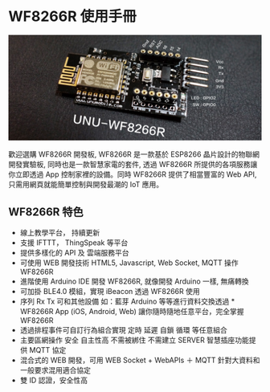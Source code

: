 WF8266R 使用手冊 
=======

![](intro1200.jpg)

歡迎選購 WF8266R 開發板, WF8266R 是一款基於 ESP8266 晶片設計的物聯網開發實驗板, 同時也是一款智慧家電的套件, 透過 WF8266R 所提供的各項服務讓你立即透過 App 控制家裡的設備。同時 WF8266R 提供了相當豐富的 Web API, 只需用網頁就能簡單控制與開發最潮的 IoT 應用。



## WF8266R 特色


* 線上教學平台， 持續更新
* 支援 IFTTT， ThingSpeak 等平台
* 提供多樣化的 API 及 雲端服務平台
* 可使用 WEB 開發技術 HTML5, Javascript, Web Socket, MQTT 操作 WF8266R
* 進階使用 Arduino IDE 開發 WF8266R, 就像開發 Arduino 一樣, 無痛轉換
* 可加掛 BLE4.0 模組，實現 iBeacon 透過 WF8266R 使用
* 序列 Rx Tx 可和其他設備 如：藍芽 Arduino 等等進行資料交換透過 * WF8266R App (iOS, Android, Web) 讓你隨時隨地任意平台，完全掌握 WF8266R
* 透過排程事件可自訂行為組合實現 定時 延遲 自鎖 循環 等任意組合
* 主要區網操作 安全 自主性高 不需被綁住 不需建立 SERVER 智慧插座功能提供 MQTT 協定
* 混合式的 WEB 開發，可用 WEB Socket + WebAPIs ＋ MQTT 針對大資料和一般要求混用適合協定
* 雙 ID 認證，安全性高
